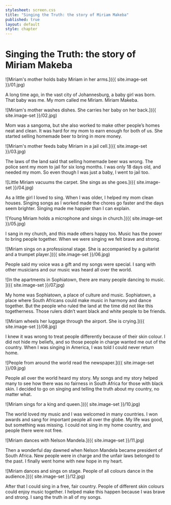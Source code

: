 ```yaml
---
stylesheet: screen.css
title: "Singing the Truth: the story of Miriam Makeba"
published: true
layout: default
style: chapter
---
```


# Singing the Truth: the story of Miriam Makeba

![Miriam's mother holds baby Miriam in her arms.]({{ site.image-set }}/01.jpg)

A long time ago, in the vast city of Johannesburg, a baby girl was born. That baby was me. My mom called me Miriam. Miriam Makeba.

![Miriam's mother washes dishes. She carries her baby on her back.]({{ site.image-set }}/02.jpg)

Mom was a sangoma, but she also worked to make other people’s homes neat and clean. It was hard for my mom to earn enough for both of us. She  started selling homemade beer to bring in more money.

![Miriam's mother feeds baby Miriam in a jail cell.]({{ site.image-set }}/03.jpg)

The laws of the land said that selling homemade beer was wrong. The police sent my mom to jail for six long months. I was only 18 days old, and needed my mom. So even though I was just a baby, I went to jail too.

![Little Miriam vacuums the carpet. She sings as she goes.]({{ site.image-set }}/04.jpg)

As a little girl I loved to sing. When I was older, I helped my mom clean houses. Singing songs as I worked made the chores go faster and the days seem brighter. Singing made me happier than I can explain.

![Young Miriam holds a microphone and sings in church.]({{ site.image-set }}/05.jpg)

I sang in my church, and this made others happy too. Music has the power to bring people together. When we were singing we felt brave and strong.

![Miriam sings on a professional stage. She is accompanied by a guitarist and a trumpet player.]({{ site.image-set }}/06.jpg)

People said my voice was a gift and my songs were special. I sang with other musicians and our music was heard all over the world.

![In the apartments in Sophiatown, there are many people dancing to music. ]({{ site.image-set }}/07.jpg)

My home was Sophiatown, a place of culture and music. Sophiatown, a place  where  South  Africans  could  make music in harmony and dance together. But the people who ruled the land at the time did not like this togetherness. Those rulers didn’t want black and white people to be friends.

![Miriam wheels her luggage through the airport. She is crying.]({{ site.image-set }}/08.jpg)

I knew it was wrong to treat people differently because of their skin colour. I did not hide my beliefs, and so those people in charge wanted me out of the country.  When I was singing in America, I was told I could never return home.

![People from around the world read the newspaper.]({{ site.image-set }}/09.jpg)

People all over the world heard my story. My songs and my story helped many to see how there was no fairness in South  Africa  for  those  with  black  skin.  I decided to go on singing and telling the truth about my country, no matter what.

![Miriam sings for a king and queen.]({{ site.image-set }}/10.jpg)

The world loved my music and I was welcomed in many countries. I won awards and sang for important people all over the globe. My life was good, but something was missing. I could not sing in my home country, and people there were not free.

![Miriam dances with Nelson Mandela.]({{ site.image-set }}/11.jpg)

Then a wonderful day dawned when Nelson Mandela became president of South Africa. New people were in charge and the unfair laws belonged to the past. I finally went home with new hope in my heart.

![Miriam dances and sings on stage. People of all colours dance in the audience.]({{ site.image-set }}/12.jpg)

After that I could sing in a free, fair country. People of different skin colours could enjoy music together. I helped make this happen because I was brave and strong. I sang the truth in all of my songs.
